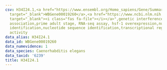 ```yaml
---
csv: H34I24.1,<a href="https://www.ensembl.org/Homo_sapiens/Gene/Summary?db=core;g=WBGene00019260"
  target="_blank">WBGene00019260</a>,<a href="https://www.ncbi.nlm.nih.gov/pubmed/30894454"
  target="_blank"><i class="fas fa-file"></i></a>",genetic interference,functional
  association,prime adult stage, RNA-seq assay, hsf-1 overexpression,nucleotide sequence
  identification,nucleotide sequence identification,transcriptional regulation,up-regulates
  activity
data_alias: H34I24.1
data_id: WBGene00019260
data_numevidence: 1
data_species: Caenorhabditis elegans
data_taxid: '6239'
title: H34I24.1
---
```

